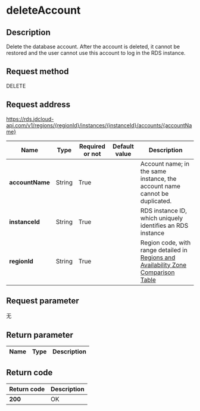 # deleteAccount


## Description
Delete the database account. After the account is deleted, it cannot be restored and the user cannot use this account to log in the RDS instance.

## Request method
DELETE

## Request address
https://rds.jdcloud-api.com/v1/regions/{regionId}/instances/{instanceId}/accounts/{accountName}

|Name|Type|Required or not|Default value|Description|
|---|---|---|---|---|
|**accountName**|String|True||Account name; in the same instance, the account name cannot be duplicated.|
|**instanceId**|String|True||RDS instance ID, which uniquely identifies an RDS instance|
|**regionId**|String|True||Region code, with range detailed in [Regions and Availability Zone Comparison Table](../Enum-Definitions/Regions-AZ.md)|

## Request parameter
无


## Return parameter
|Name|Type|Description|
|---|---|---|



## Return code
|Return code|Description|
|---|---|
|**200**|OK|
